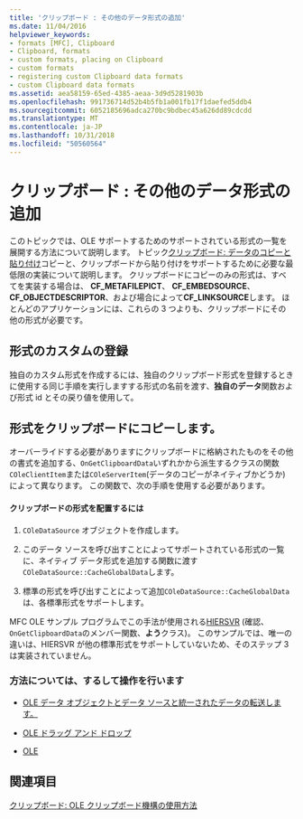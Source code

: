 ```yaml
---
title: 'クリップボード : その他のデータ形式の追加'
ms.date: 11/04/2016
helpviewer_keywords:
- formats [MFC], Clipboard
- Clipboard, formats
- custom formats, placing on Clipboard
- custom formats
- registering custom Clipboard data formats
- custom Clipboard data formats
ms.assetid: aea58159-65ed-4385-aeaa-3d9d5281903b
ms.openlocfilehash: 991736714d52b4b5fb1a001fb17f1daefed5ddb4
ms.sourcegitcommit: 6052185696adca270bc9bdbec45a626dd89cdcdd
ms.translationtype: MT
ms.contentlocale: ja-JP
ms.lasthandoff: 10/31/2018
ms.locfileid: "50560564"
---
```

# <a name="clipboard-adding-other-formats"></a>クリップボード : その他のデータ形式の追加

このトピックでは、OLE サポートするためのサポートされている形式の一覧を展開する方法について説明します。 トピック[クリップボード: データのコピーと貼り付け](../mfc/clipboard-copying-and-pasting-data.md)コピーと、クリップボードから貼り付けをサポートするために必要な最低限の実装について説明します。 クリップボードにコピーのみの形式は、すべてを実装する場合は、 **CF_METAFILEPICT**、 **CF_EMBEDSOURCE**、 **CF_OBJECTDESCRIPTOR**、および場合によって**CF_LINKSOURCE**します。 ほとんどのアプリケーションには、これらの 3 つよりも、クリップボードにその他の形式が必要です。

##  <a name="_core_registering_custom_formats"></a> 形式のカスタムの登録

独自のカスタム形式を作成するには、独自のクリップボード形式を登録するときに使用する同じ手順を実行しますする形式の名前を渡す、**独自のデータ**関数および形式 id とその戻り値を使用して。

##  <a name="_core_placing_formats_on_the_clipboard"></a> 形式をクリップボードにコピーします。

オーバーライドする必要がありますにクリップボードに格納されたものをその他の書式を追加する、`OnGetClipboardData`いずれかから派生するクラスの関数`COleClientItem`または`COleServerItem`(データのコピーがネイティブかどうか) によって異なります。 この関数で、次の手順を使用する必要があります。

#### <a name="to-place-formats-on-the-clipboard"></a>クリップボードの形式を配置するには

1. `COleDataSource` オブジェクトを作成します。

1. このデータ ソースを呼び出すことによってサポートされている形式の一覧に、ネイティブ データ形式を追加する関数に渡す`COleDataSource::CacheGlobalData`します。

1. 標準の形式を呼び出すことによって追加`COleDataSource::CacheGlobalData`は、各標準形式をサポートします。

MFC OLE サンプル プログラムでこの手法が使用される[HIERSVR](../visual-cpp-samples.md) (確認、`OnGetClipboardData`のメンバー関数、**よう**クラス)。 このサンプルでは、唯一の違いは、HIERSVR が他の標準形式をサポートしていないため、そのステップ 3 は実装されていません。

### <a name="what-do-you-want-to-know-more-about"></a>方法については、するして操作を行います

- [OLE データ オブジェクトとデータ ソースと統一されたデータの転送します。](../mfc/data-objects-and-data-sources-ole.md)

- [OLE ドラッグ アンド ドロップ](../mfc/drag-and-drop-ole.md)

- [OLE](../mfc/ole-background.md)

## <a name="see-also"></a>関連項目

[クリップボード: OLE クリップボード機構の使用方法](../mfc/clipboard-using-the-ole-clipboard-mechanism.md)

